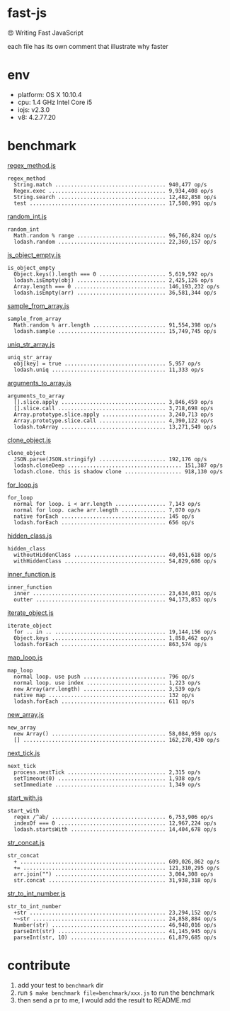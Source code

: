 # fast-js

:heart_eyes: Writing Fast JavaScript

each file has its own comment that illustrate why faster

# env

* platform: OS X 10.10.4
* cpu: 1.4 GHz Intel Core i5
* iojs: v2.3.0
* v8: 4.2.77.20

# benchmark

[regex_method.js](benchmark/regex_method.js)

```
regex_method
  String.match ................................... 940,477 op/s
  Regex.exec ..................................... 9,934,408 op/s
  String.search .................................. 12,482,858 op/s
  test ........................................... 17,508,991 op/s
```

[random_int.js](benchmark/random_int.js)

```
random_int
  Math.random % range ............................ 96,766,824 op/s
  lodash.random .................................. 22,369,157 op/s
```

[is_object_empty.js](benchmark/is_object_empty.js)

```
is_object_empty
  Object.keys().length === 0 ..................... 5,619,592 op/s
  lodash.isEmpty(obj) ............................ 2,425,126 op/s
  Array.length === 0 ............................. 146,193,232 op/s
  lodash.isEmpty(arr) ............................ 36,581,344 op/s
```

[sample_from_array.js](benchmark/sample_from_array.js)

```
sample_from_array
  Math.random % arr.length ....................... 91,554,398 op/s
  lodash.sample .................................. 15,749,745 op/s
```

[uniq_str_array.js](benchmark/uniq_str_array.js)

```
uniq_str_array
  obj[key] = true ................................ 5,957 op/s
  lodash.uniq .................................... 11,333 op/s
```

[arguments_to_array.js](benchmark/arguments_to_array.js)

```
arguments_to_array
  [].slice.apply ................................. 3,846,459 op/s
  [].slice.call .................................. 3,718,698 op/s
  Array.prototype.slice.apply .................... 3,240,713 op/s
  Array.prototype.slice.call ..................... 4,390,122 op/s
  lodash.toArray ................................. 13,271,549 op/s
```

[clone_object.js](benchmark/clone_object.js)

```
clone_object
  JSON.parse(JSON.stringify) ..................... 192,176 op/s
  lodash.cloneDeep .................................... 151,387 op/s
  lodash.clone. this is shadow clone .................. 918,130 op/s
```

[for_loop.js](benchmark/for_loop.js)

```
for_loop
  normal for loop. i < arr.length ................ 7,143 op/s
  normal for loop. cache arr.length .............. 7,070 op/s
  native forEach ................................. 145 op/s
  lodash.forEach ................................. 656 op/s
```

[hidden_class.js](benchmark/hidden_class.js)

```
hidden_class
  withoutHiddenClass ............................. 40,051,618 op/s
  withHiddenClass ................................ 54,829,686 op/s
```

[inner_function.js](benchmark/inner_function.js)

```
inner_function
  inner .......................................... 23,634,031 op/s
  outter ......................................... 94,173,853 op/s
```

[iterate_object.js](benchmark/iterate_object.js)

```
iterate_object
  for .. in .. ................................... 19,144,156 op/s
  Object.keys .................................... 1,858,462 op/s
  lodash.forEach ................................. 863,574 op/s
```

[map_loop.js](benchmark/map_loop.js)

```
map_loop
  normal loop. use push .......................... 796 op/s
  normal loop. use index ......................... 1,223 op/s
  new Array(arr.length) .......................... 3,539 op/s
  native map ..................................... 132 op/s
  lodash.forEach ................................. 611 op/s
```

[new_array.js](benchmark/new_array.js)

```
new_array
  new Array() .................................... 58,084,959 op/s
  [] ............................................. 162,278,430 op/s
```

[next_tick.js](benchmark/next_tick.js)

```
next_tick
  process.nextTick ............................... 2,315 op/s
  setTimeout(0) .................................. 1,938 op/s
  setImmediate ................................... 1,349 op/s
```

[start_with.js](benchmark/start_with.js)

```
start_with
  regex /^ab/ .................................... 6,753,906 op/s
  indexOf === 0 .................................. 12,967,224 op/s
  lodash.startsWith .............................. 14,404,678 op/s
```

[str_concat.js](benchmark/str_concat.js)

```
str_concat
  + .............................................. 609,026,862 op/s
  += ............................................. 121,310,295 op/s
  arr.join("") ................................... 3,004,308 op/s
  str.concat ..................................... 31,938,318 op/s
```

[str_to_int_number.js](benchmark/str_to_int_number.js)

```
str_to_int_number
  +str ........................................... 23,294,152 op/s
  ~~str .......................................... 24,858,884 op/s
  Number(str) .................................... 46,948,016 op/s
  parseInt(str) .................................. 41,145,945 op/s
  parseInt(str, 10) .............................. 61,879,685 op/s
```

# contribute

1. add your test to `benchmark` dir
1. run `$ make benchmark file=benchmark/xxx.js` to run the benchmark
1. then send a pr to me, I would add the result to README.md
